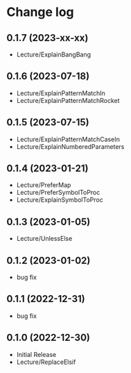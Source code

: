 # Change log

## 0.1.7 (2023-xx-xx)

- Lecture/ExplainBangBang

## 0.1.6 (2023-07-18)

- Lecture/ExplainPatternMatchIn
- Lecture/ExplainPatternMatchRocket

## 0.1.5 (2023-07-15)

- Lecture/ExplainPatternMatchCaseIn
- Lecture/ExplainNumberedParameters

## 0.1.4 (2023-01-21)

- Lecture/PreferMap
- Lecture/PreferSymbolToProc
- Lecture/ExplainSymbolToProc

## 0.1.3 (2023-01-05)

- Lecture/UnlessElse

## 0.1.2 (2023-01-02)

- bug fix

## 0.1.1 (2022-12-31)

- bug fix

## 0.1.0 (2022-12-30)

- Initial Release
- Lecture/ReplaceElsif
